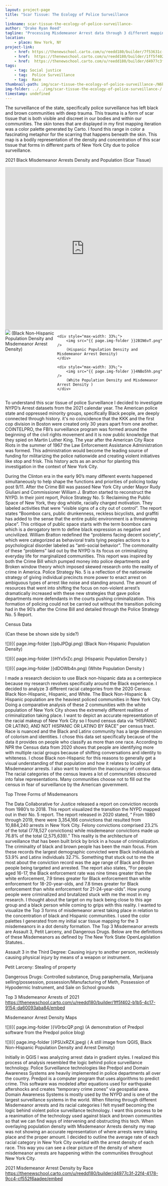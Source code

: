 ```yaml
---
layout: project-page
title: "Scar Tissue: The Ecology of Police Surveillance   
"
linkname: scar-tissue-the-ecology-of-police-surveillance-
author: "Drake Ryan Reed"
tagline: "Processing Misdemeanor Arrest data through 3 different mapping exercises to investigate Police Surveillance on Black and Brown communities. "
location:
    - place: New York, NY
project-link:
    - href: https://thenewschool.carto.com/u/reedd180/builder/7f53631c-259b-45fd-9984-816636dd8350/embed
    - href:  https://thenewschool.carto.com/u/reedd180/builder/1ff5f402-b1b5-4c17-9154-da60093aba84/embed
    - href:  https://thenewschool.carto.com/u/reedd180/builder/d4977c3f-22f4-4178-9cc4-cf552f6aadee/embed
tags:
    - tag: Social justice
    - tag:  Police Surveillance
    - tag:  Race
thumbnail-path: img/scar-tissue-the-ecology-of-police-surveillance-/N6kfosv.jpeg
img-folder: ../../img/scar-tissue-the-ecology-of-police-surveillance-/
timestamp: undefined
---
```

The surveillance of the state, specifically police surveillance has left black and brown communities with deep trauma. This trauma is a form of scar tissue that is both visible and discreet in our bodies and within our  communities. The skin tones that are displayed in my first mapping iteration was a color palette generated by Carto. I found this range in color a fascinating metaphor for the scarring that happens beneath the skin. This map is a bodily representation of the density and concentration of this scar tissue that forms in different parts of New York City due to police surveillance. 

2021 Black Misdemeanor Arrests Density and Population (Scar Tissue) 

<iframe width="100%" height="520" frameborder="0" src="https://thenewschool.carto.com/u/reedd180/builder/7f53631c-259b-45fd-9984-816636dd8350/embed" allowfullscreen webkitallowfullscreen mozallowfullscreen oallowfullscreen msallowfullscreen></iframe>

<div style="display: flex; flex-direction: row;">
    <div style="max-width: 33%;">
        <img src="{{ page.img-folder }}4NBo5hh.png" />
        (Black Non-Hispanic Population Density and Misdemeanor Arrest Density)
    </div>
        
    <div style="max-width: 33%;">
        <img src="{{ page.img-folder }}2BIN6vT.png" />
        (Hispanic Population Density and Misdemeanor Arrest Density)
    </div>

    <div style="max-width: 33%;">
        <img src="{{ page.img-folder }}4NBo5hh.png" />
        (White Population Density and Misdemeanor Arrest Density )
    </div>
</div>


To understand this scar tissue of police Surveillance I decided to investigate NYPD’s Arrest datasets from the 2021 calendar year. The American police state and oppressed minority groups, specifically Black people, are deeply connected through history. it's no coincidence that the KKK and the first cop division in Boston were created only 30 years apart from one another. COINTELPRO, the FBI’s surveillance program was formed around the beginning of the civil rights movement and it is now public knowledge that they spied on Martin Luther King. The year after the American City Race Riots in the summer of 1967 the Law Enforcement Assistance Administration was formed. This administration would become the leading source of funding for militarizing the police nationwide and creating violent initiatives like stop and frisk. This history acts as an anchor for planting this investigation in the context of New York City. 

During the Clinton era in the early 90’s many different events happened simultaneously to help shape the functions and priorities of policing today post 9/11. After the Crime Bill was passed New York City under Mayor Rudy Giuliani and Commissioner William J. Bratton started to reconstruct the NYPD. In their joint report, Police Strategy No. 5: Reclaiming the Public Space of New York, they dog whistle, racially charged motivation. They labeled activities that were “visible signs of a city out of control”.  The report states “Boombox cars, public drunkenness, reckless bicyclists, and graffiti has added to the sense that the entire public environment is a threatening place”. This critique of public space starts with the term boombox cars which is a derogatory term to define black expression as negative and uncivilized.  William Bratton redefined the “problems facing decent society”, which were categorized as behavioral traits tying peoples actions to a psychological disorder labeled as “anti-social behavior”.  The commonality of these “problems” laid out by the NYPD is its focus on criminalizing everyday life for marginalized communities.  This report was inspired by both the Crime Bill which pumped money into police departments and Broken window theory which imposed skewed research onto the reality of crime in America. Police Strategy No. 5 is a reflection of the nationwide strategy of giving individual precincts  more power to enact arrest on ambiguous types of arrest like noise and standing around. The amount of resources that went into shifting the focus on non-violent arrest’s dramatically increased with these new strategies that gave police departments more defendants in the courts pushing criminalization.  This formation of policing could not be carried out without the transition policing had in the 90’s after the Crime Bill and detailed through the Police Strategy No. 5  Report.


Census Data

(Can these be shown side by side?)

![]({{ page.img-folder }}pbJPDgi.png)
(Black Non-Hispanic Population Density)

![]({{ page.img-folder }}HYx5rZc.png)
(Hispanic Population Density )

![]({{ page.img-folder }}dDOWb4n.png)
(White Population Density )

I  made a research decision to use Black non-hispanic data as a centerpiece because my research revolves specifically around the Black experience. I decided to analyze 3 different racial categories from the 2020 Census: Black Non-Hispanic, Hispanic, and White. The Black Non-Hispanic & Hispanic population are the heaviest policed communities in New York City. Doing a comparative analysis of these 2 communities with the white population of New York City shows the extremely different realities of criminalization taking place. I want to depict an accurate representation of the racial makeup of New York City so I found census data via “HISPANIC OR LATINO, AND NOT HISPANIC OR LATINO BY RACE” per census tract. Race is nuanced and the Black and Latinx community has a large dimension of colorism and identities. I chose this data set specifically because of the data it provides on people who classify as more than one race. According to NPR the Census data from 2020 shows that people are identifying more with multiple racial groups because of shifting conversations and identity  to whiteness. I chose Black non-Hispanic for this reasons to generally get a visual understanding of that population and how it relates to locality of Misdemeanor arrests. I also want to mention the inaccuracy of census data. The racial categories of the census leaves a lot of communities obscured into false representations. Many communities choose not to fill out the census in fear of surveillance by the American government. 



Top Three Forms of Misdemeanors 

The Data Collaborative for Justice released a report on conviction records from 1980’s to 2018. This report visualized the transition the NYPD mapped out in their No. 5 report. The report released in 2020 stated, “ From 1980 through 2019, there were 3,354,166 convictions that resulted from 10,884,240 arrests in New York City. Felony convictions comprised 23.2% of the total (778,527 convictions) while misdemeanor convictions made up 76.8% of the total (2,575,639).” This reality is the architecture of surveillance that has been built brick by brick in a house of criminalization. The criminality of black and brown people has been the main focus. From these records the largest demographic convicted were Black individuals at 53.9% and Latinx individuals 32.7%. Something that stuck out to me the most about the conviction record was the age range of Black and Brown people being targeted and arrested. The report also states, “For people aged 16-17, the Black enforcement rate was nine times greater than the white enforcement, 7.9 times greater for Black enforcement than white enforcement for 18-20-year-olds, and 7.8 times greater for Black enforcement than white enforcement for 21-24-year-olds”.  How young people were criminalized and brutalized stuck with me the most in my research. I thought about the target on my back being close to this age group and a black person while coming to grips with this reality. I wanted to visualize the Top 3 forms of misdemeanor arrest taking place in relation to the concentration of black and Hispanic communities.  I used the color palettes I generated from my initial scar tissue mapping for the 3 misdemeanors in a dot density formation. The Top 3 Misdemeanor  arrests are Assault 3, Petit Larceny, and Dangerous Drugs. Below are the definitions of these Misdemeanors as defined by The New York State OpenLegislation Statutes.. 

Assault 3 in the Third Degree: Causing injury to another person, recklessly causing physical injury by means of a weapon or instrument. 
     
Petit Larceny: Stealing of property 

Dangerous Drugs: Controlled substance, Drug paraphernalia, Marijuana selling/possession, possession/Manufacturing of Meth, Possession of Hypodermic Instrument, and Sale on School grounds

Top 3 Misdemeanor Arrests of 2021
https://thenewschool.carto.com/u/reedd180/builder/1ff5f402-b1b5-4c17-9154-da60093aba84/embed



Misdemeanor Arrest Density Maps

![]({{ page.img-folder }}V0rbcQP.png)
(A demonstration of Predpol software from the Predpol police blog)

![]({{ page.img-folder }}PSUxRZX.jpeg)
(  A still image from QGIS, Black Non-Hispanic Population Density and Arrest Density)

Initially in QGIS I was analyzing arrest data in gradient styles. I realized this process of  analysis resembled the logic behind police surveillance technology. Police Surveillance technologies like Predpol and Domain Awareness Systems are heavily implemented in police departments all over the country.  Predpol is a computer program that uses algorithms to predict crime. This software was modeled after equations used for earthquake aftershocks and creates “temporary crime zones” via geospatial area. Domain Awareness Systems is mostly used by the NYPD and is one of the largest surveillance systems in the world. When filtering through different Misdemeanor arrests and its racial categories I felt myself becoming the logic behind violent police surveillance technology.  I want this process to be a reanimation of the technology used against black and brown communities so that we can find ways of intervening and obstructing this tech. When overlaying population density with Misdemeanor Arrests density my map was not showing an accurate representation of where arrests were taking place and the proper amount. I decided to outline the average rate of each racial category in New York City overlaid with the arrest density of each race. This way you can see a clear picture of the density of where misdemeanor arrests are happening within the communities throughout New York City. 

2021 Misdemeanor Arrest Density by Race
https://thenewschool.carto.com/u/reedd180/builder/d4977c3f-22f4-4178-9cc4-cf552f6aadee/embed
